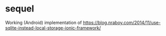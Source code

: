 # sequel
Working (Android) implementation of https://blog.nraboy.com/2014/11/use-sqlite-instead-local-storage-ionic-framework/
